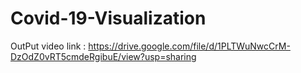 # Covid-19-Visualization

OutPut video link : https://drive.google.com/file/d/1PLTWuNwcCrM-DzOdZ0vRT5cmdeRgibuE/view?usp=sharing
